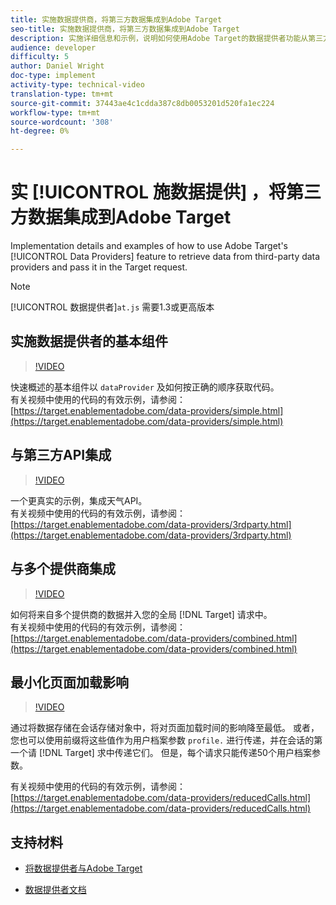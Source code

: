 ```yaml
---
title: 实施数据提供商，将第三方数据集成到Adobe Target
seo-title: 实施数据提供商，将第三方数据集成到Adobe Target
description: 实施详细信息和示例，说明如何使用Adobe Target的数据提供者功能从第三方数据提供者检索数据，并在目标请求中传递数据。
audience: developer
difficulty: 5
author: Daniel Wright
doc-type: implement
activity-type: technical-video
translation-type: tm+mt
source-git-commit: 37443ae4c1cdda387c8db0053201d520fa1ec224
workflow-type: tm+mt
source-wordcount: '308'
ht-degree: 0%

---
```



# 实 [!UICONTROL 施数据提供] ，将第三方数据集成到Adobe Target

Implementation details and examples of how to use Adobe Target&#39;s [!UICONTROL Data Providers] feature to retrieve data from third-party data providers and pass it in the Target request.

>[!NOTE]
>
>[!UICONTROL 数据提供者]`at.js` 需要1.3或更高版本

## 实施数据提供者的基本组件

>[!VIDEO](https://video.tv.adobe.com/v/22348/?quality=12)

快速概述的基本组件以 `dataProvider` 及如何按正确的顺序获取代码。\
有关视频中使用的代码的有效示例，请参阅：
[https://target.enablementadobe.com/data-providers/simple.html](https://target.enablementadobe.com/data-providers/simple.html)

## 与第三方API集成

>[!VIDEO](https://video.tv.adobe.com/v/22345/)

一个更真实的示例，集成天气API。\
有关视频中使用的代码的有效示例，请参阅：
[https://target.enablementadobe.com/data-providers/3rdparty.html](https://target.enablementadobe.com/data-providers/3rdparty.html)

## 与多个提供商集成

>[!VIDEO](https://video.tv.adobe.com/v/22346/)

如何将来自多个提供商的数据并入您的全局 [!DNL Target] 请求中。\
有关视频中使用的代码的有效示例，请参阅：
[https://target.enablementadobe.com/data-providers/combined.html](https://target.enablementadobe.com/data-providers/combined.html)

## 最小化页面加载影响

>[!VIDEO](https://video.tv.adobe.com/v/22347/)

通过将数据存储在会话存储对象中，将对页面加载时间的影响降至最低。 或者，您也可以使用前缀将这些值作为用户档案参数 `profile.` 进行传递，并在会话的第一个请 [!DNL Target] 求中传递它们。 但是，每个请求只能传递50个用户档案参数。

有关视频中使用的代码的有效示例，请参阅： [https://target.enablementadobe.com/data-providers/reducedCalls.html](https://target.enablementadobe.com/data-providers/reducedCalls.html)

## 支持材料

* [将数据提供者与Adobe Target](use-data-providers-to-integrate-third-party-data.md)

* [数据提供者文档](https://docs.adobe.com/content/help/en/target/using/implement-target/client-side/functions-overview/targetgobalsettings.html#data-providers)